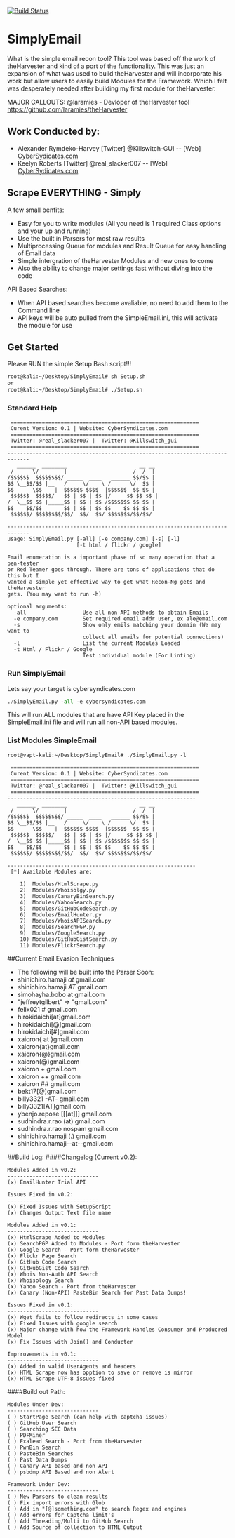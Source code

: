 [![Build Status](https://travis-ci.org/killswitch-GUI/SimplyEmail.svg?branch=master)](https://travis-ci.org/killswitch-GUI/SimplyEmail)
# SimplyEmail

What is the simple email recon tool? This tool was based off the work of theHarvester and kind of a port of the functionality. This was just an expansion of what was used to build theHarvester and will incorporate his work but allow users to easily build Modules for the Framework. Which I felt was desperately needed after building my first module for theHarvester.

MAJOR CALLOUTS:
@laramies - Devloper of theHarvester tool https://github.com/laramies/theHarvester

Work Conducted by:
----------------------------------------------
* Alexander Rymdeko-Harvey [Twitter] @Killswitch-GUI -- [Web] [CyberSydicates.com](http://cybersyndicates.com)
* Keelyn Roberts [Twitter] @real_slacker007 -- [Web] [CyberSydicates.com](http://cybersyndicates.com)

## Scrape EVERYTHING - Simply 

A few small benfits:
- Easy for you to write modules (All you need is 1 required Class options and your up and running)
- Use the built in Parsers for most raw results
- Multiprocessing Queue for modules and Result Queue for easy handling of Email data 
- Simple intergration of theHarvester Modules and new ones to come
- Also the ability to change major settings fast without diving into the code

API Based Searches:
- When API based searches become avaliable, no need to add them to the Command line
- API keys will be auto pulled from the SimpleEmail.ini, this will activate the module for use
 
## Get Started
Please RUN the simple Setup Bash script!!!
```Bash
root@kali:~/Desktop/SimplyEmail# sh Setup.sh
or
root@kali:~/Desktop/SimplyEmail# ./Setup.sh
```

### Standard Help
```
 ============================================================
 Curent Version: 0.1 | Website: CyberSyndicates.com
 ============================================================
 Twitter: @real_slacker007 |  Twitter: @Killswitch_gui
 ============================================================
-----------------------------------------------------------------------------
   ______  ________                       __ __ 
 /      \/        |                     /  /  |
/$$$$$$  $$$$$$$$/ _____  ____   ______ $$/$$ |
$$ \__$$/$$ |__   /     \/    \ /      \/  $$ |
$$      \$$    |  $$$$$$ $$$$  |$$$$$$  $$ $$ |
 $$$$$$  $$$$$/   $$ | $$ | $$ |/     $$ $$ $$ |
/  \__$$ $$ |_____$$ | $$ | $$ /$$$$$$$ $$ $$ |
$$    $$/$$       $$ | $$ | $$ $$    $$ $$ $$ |
 $$$$$$/ $$$$$$$$/$$/  $$/  $$/ $$$$$$$/$$/$$/

-----------------------------------------------------------------------------
usage: SimplyEmail.py [-all] [-e company.com] [-s] [-l]
                      [-t html / flickr / google]

Email enumeration is a important phase of so many operation that a pen-tester
or Red Teamer goes through. There are tons of applications that do this but I
wanted a simple yet effective way to get what Recon-Ng gets and theHarvester
gets. (You may want to run -h)

optional arguments:
  -all                  Use all non API methods to obtain Emails
  -e company.com        Set required email addr user, ex ale@email.com
  -s                    Show only emils matching your domain (We may want to
                        collect all emails for potential connections)
  -l                    List the current Modules Loaded
  -t Html / Flickr / Google
                        Test individual module (For Linting)
```

### Run SimplyEmail

Lets say your target is cybersyndicates.com
```python
./SimplyEmail.py -all -e cybersyndicates.com
```
This will run ALL modules that are have API Key placed in the SimpleEmail.ini file and will run all non-API based modules. 
### List Modules SimpleEmail
```
root@vapt-kali:~/Desktop/SimplyEmail# ./SimplyEmail.py -l

 ============================================================
 Curent Version: 0.1 | Website: CyberSyndicates.com
 ============================================================
 Twitter: @real_slacker007 |  Twitter: @Killswitch_gui
 ============================================================
------------------------------------------------------------
   ______  ________                       __ __
 /      \/        |                     /  /  |
/$$$$$$  $$$$$$$$/ _____  ____   ______ $$/$$ |
$$ \__$$/$$ |__   /     \/    \ /      \/  $$ |
$$      \$$    |  $$$$$$ $$$$  |$$$$$$  $$ $$ |
 $$$$$$  $$$$$/   $$ | $$ | $$ |/     $$ $$ $$ |
/  \__$$ $$ |_____$$ | $$ | $$ /$$$$$$$ $$ $$ |
$$    $$/$$       $$ | $$ | $$ $$    $$ $$ $$ |
 $$$$$$/ $$$$$$$$/$$/  $$/  $$/ $$$$$$$/$$/$$/

------------------------------------------------------------
 [*] Available Modules are:

	1)	Modules/HtmlScrape.py   
	2)	Modules/Whoisolgy.py    
	3)	Modules/CanaryBinSearch.py
	4)	Modules/YahooSearch.py  
	5)	Modules/GitHubCodeSearch.py
	6)	Modules/EmailHunter.py  
	7)	Modules/WhoisAPISearch.py
	8)	Modules/SearchPGP.py    
	9)	Modules/GoogleSearch.py 
	10)	Modules/GitHubGistSearch.py
	11)	Modules/FlickrSearch.py 
```
##Current Email Evasion Techniques
- The following will be built into the Parser Soon:
- shinichiro.hamaji _at_ gmail.com
- shinichiro.hamaji _AT_ gmail.com
- simohayha.bobo at gmail.com
- "jeffreytgilbert" => "gmail.com"
- felix021 # gmail.com
- hirokidaichi[at]gmail.com
- hirokidaichi[@]gmail.com 
- hirokidaichi[#]gmail.com
- xaicron{ at }gmail.com
- xaicron{at}gmail.com
- xaicron{@}gmail.com
- xaicron(@)gmail.com
- xaicron + gmail.com
- xaicron ++ gmail.com
- xaicron ## gmail.com
- bekt17[@]gmail.com
- billy3321 -AT- gmail.com
- billy3321[AT]gmail.com
- ybenjo.repose [[[at]]] gmail.com
- sudhindra.r.rao (at) gmail.com
- sudhindra.r.rao nospam gmail.com
- shinichiro.hamaji (.) gmail.com
- shinichiro.hamaji--at--gmail.com

##Build Log:
####Changelog (Current v0.2):
```
Modules Added in v0.2:
-----------------------------
(x) EmailHunter Trial API

Issues Fixed in v0.2:
-----------------------------
(x) Fixed Issues with SetupScript 
(x) Changes Output Text file name

Modules Added in v0.1:
-----------------------------
(x) HtmlScrape Added to Modules 
(x) SearchPGP Added to Modules - Port form theHarvester
(x) Google Search - Port form theHarvester
(x) Flickr Page Search
(x) GitHub Code Search
(x) GitHubGist Code Search
(x) Whois Non-Auth API Search
(x) Whoisology Search
(x) Yahoo Search - Port from theHarvester
(x) Canary (Non-API) PasteBin Search for Past Data Dumps!

Issues Fixed in v0.1:
-----------------------------
(x) Wget fails to follow redirects in some cases
(x) Fixed Issues with google search
(x) Major change with how the Framework Handles Consumer and Producred Model
(x) Fix Issues with Join() and Conducter

Imprrovements in v0.1:
-----------------------------
(x) Added in valid UserAgents and headers
(x) HTML Scrape now has opption to save or remove is mirror
(x) HTML Scrape UTF-8 issues fixed
```
####Build out Path:
```
Modules Under Dev:
-----------------------------
( ) StartPage Search (can help with captcha issues)
( ) GitHub User Search
( ) Searching SEC Data
( ) PDFMiner 
( ) Exalead Search - Port from theHarvester
( ) PwnBin Search 
( ) PasteBin Searches 
( ) Past Data Dumps
( ) Canary API based and non API
( ) psbdmp API Based and non Alert

Framework Under Dev:
-----------------------------
( ) New Parsers to clean results
( ) Fix import errors with Glob
( ) Add in "[@]something.com" to search Regex and engines
( ) Add errors for Captcha limit's
( ) Add Threading/Multi to GitHub Search
( ) Add Source of collection to HTML Output

```

